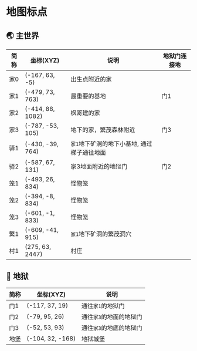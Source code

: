 # 地图标点
## 🌏 主世界 
|  简称   | 坐标(XYZ)  | 说明 | 地狱门连接地 |
|  ----  | ----  | ---- | ---- |
| 家0 | (-167, 63, -5) | 出生点附近的家 |  |
| 家1 | (-479, 73, 763) | 最重要的基地 | 门1 |
| 家2 | (-414, 88, 1082) | 枫哥建的家 |  |
| 家3 | (-787, -53, 105) | 地下的家，繁茂森林附近 | 门3 |
| 驿1 | (-430, -39, 764) | `家1`地下矿洞的地下小基地, 通过梯子通往地面 |  |
| 驿2 | (-587, 67, 131) | 家3地面附近的地狱门 | 门2 |
| 笼1 | (-493, 26, 834) | 怪物笼 |  |
| 笼2 | (-394, -8, 834) | 怪物笼 |  |
| 笼3 | (-601, -1, 833) | 怪物笼 |  |
| 繁1 | (-609, -41, 915) | `家1`地下矿洞的繁茂洞穴 |  |
| 村1 | (275, 63, 2447) | 村庄 |  |

## 🌋 地狱 
|  简称   | 坐标(XYZ)  | 说明 |
|  ----  | ----  | ---- |
| 门1 | (-117, 37, 19) | 通往`家1`的地狱门 |
| 门2 | (-79, 95, 26) | 通往`家3`的地面的地狱门 |
| 门3 | (-52, 53, 93) | 通往`家3`的地底的地狱门 |
| 地堡 | (-104, 32, -168) | 地狱城堡 |